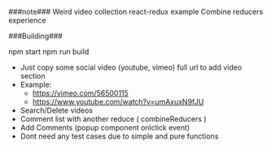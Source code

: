 ###note###
Weird video collection react-redux example
  Combine reducers experience

###Building###

npm start
npm run build

 * Just copy some social video (youtube, vimeo) full url to add video section
 * Example:
   - https://vimeo.com/56500115
   - https://www.youtube.com/watch?v=umAxuxN9fJU
 * Search/Delete videos
 * Comment list with another reduce ( combineReducers )
 * Add Comments (popup component onlclick event)
 * Dont need any test cases due to simple and pure functions